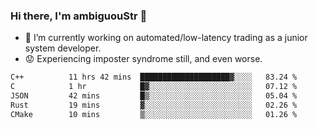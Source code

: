 ### Hi there, I'm ambiguouStr 👋

<!--
**ambiguoustexture/ambiguoustexture** is a ✨ _special_ ✨ repository because its `README.md` (this file) appears on your GitHub profile.

Here are some ideas to get you started:
-->
- 🔭 I’m currently working on automated/low-latency trading as a junior system developer.
- :worried: Experiencing imposter syndrome still, and even worse.

<!--START_SECTION:waka-->

```txt
C++          11 hrs 42 mins  ████████████████████▓░░░░   83.24 %
C            1 hr            █▓░░░░░░░░░░░░░░░░░░░░░░░   07.12 %
JSON         42 mins         █▒░░░░░░░░░░░░░░░░░░░░░░░   05.04 %
Rust         19 mins         ▓░░░░░░░░░░░░░░░░░░░░░░░░   02.26 %
CMake        10 mins         ▒░░░░░░░░░░░░░░░░░░░░░░░░   01.26 %
```

<!--END_SECTION:waka-->
